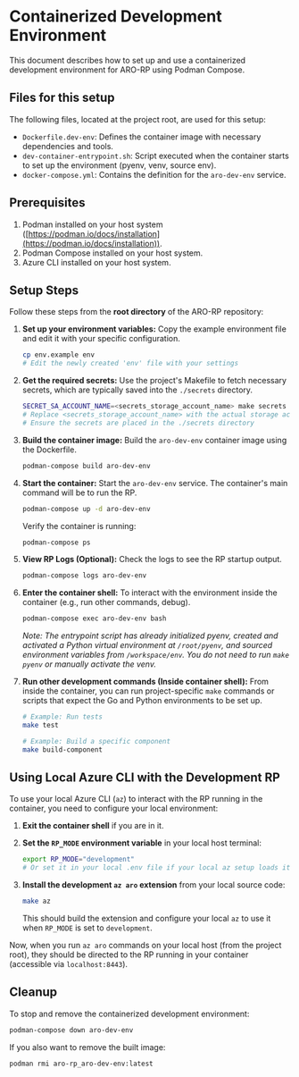 # Containerized Development Environment

This document describes how to set up and use a containerized development environment for ARO-RP using Podman Compose.

## Files for this setup

The following files, located at the project root, are used for this setup:

- `Dockerfile.dev-env`: Defines the container image with necessary dependencies and tools.
- `dev-container-entrypoint.sh`: Script executed when the container starts to set up the environment (pyenv, venv, source env).
- `docker-compose.yml`: Contains the definition for the `aro-dev-env` service.

## Prerequisites

1.  Podman installed on your host system ([https://podman.io/docs/installation](https://podman.io/docs/installation)).
2.  Podman Compose installed on your host system.
3.  Azure CLI installed on your host system.

## Setup Steps

Follow these steps from the **root directory** of the ARO-RP repository:

1.  **Set up your environment variables:**
    Copy the example environment file and edit it with your specific configuration.

    ```bash
    cp env.example env
    # Edit the newly created 'env' file with your settings
    ```

2.  **Get the required secrets:**
    Use the project's Makefile to fetch necessary secrets, which are typically saved into the `./secrets` directory.

    ```bash
    SECRET_SA_ACCOUNT_NAME=<secrets_storage_account_name> make secrets
    # Replace <secrets_storage_account_name> with the actual storage account name
    # Ensure the secrets are placed in the ./secrets directory
    ```

3.  **Build the container image:**
    Build the `aro-dev-env` container image using the Dockerfile.

    ```bash
    podman-compose build aro-dev-env
    ```

4.  **Start the container:**
    Start the `aro-dev-env` service. The container's main command will be to run the RP.

    ```bash
    podman-compose up -d aro-dev-env
    ```
    Verify the container is running:
    ```bash
    podman-compose ps
    ```

5.  **View RP Logs (Optional):**
    Check the logs to see the RP startup output.

    ```bash
    podman-compose logs aro-dev-env
    ```

6.  **Enter the container shell:**
    To interact with the environment inside the container (e.g., run other commands, debug).

    ```bash
    podman-compose exec aro-dev-env bash
    ```
    *Note: The entrypoint script has already initialized pyenv, created and activated a Python virtual environment at `/root/pyenv`, and sourced environment variables from `/workspace/env`. You do not need to run `make pyenv` or manually activate the venv.* 

7.  **Run other development commands (Inside container shell):**
    From inside the container, you can run project-specific `make` commands or scripts that expect the Go and Python environments to be set up.

    ```bash
    # Example: Run tests
    make test
    
    # Example: Build a specific component
    make build-component
    ```

## Using Local Azure CLI with the Development RP

To use your local Azure CLI (`az`) to interact with the RP running in the container, you need to configure your local environment:

1.  **Exit the container shell** if you are in it.
2.  **Set the `RP_MODE` environment variable** in your local host terminal:

    ```bash
    export RP_MODE="development"
    # Or set it in your local .env file if your local az setup loads it
    ```

3.  **Install the development `az aro` extension** from your local source code:

    ```bash
    make az
    ```
    This should build the extension and configure your local `az` to use it when `RP_MODE` is set to `development`.

Now, when you run `az aro` commands on your local host (from the project root), they should be directed to the RP running in your container (accessible via `localhost:8443`).

## Cleanup

To stop and remove the containerized development environment:

```bash
podman-compose down aro-dev-env
```

If you also want to remove the built image:

```bash
podman rmi aro-rp_aro-dev-env:latest
```